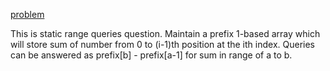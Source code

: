 [problem](https://cses.fi/problemset/task/1646/)

This is static range queries question. Maintain a prefix 1-based array which will store sum of number from 0 to (i-1)th position at the ith index. Queries can be answered as prefix[b] - prefix[a-1] for sum in range of a to b.